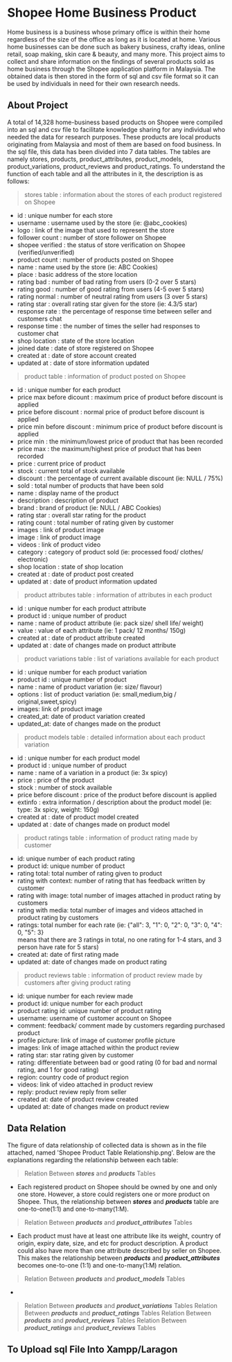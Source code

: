 # Shopee Home Business Product
Home business is a business whose primary office is within their home regardless of the size of the office as long as it is located at home. Various home businesses can be done such as bakery business, crafty ideas, online retail, soap making, skin care &amp; beauty, and many more. This project aims to collect and share information on the findings of several products sold as home business through the Shopee application platform in Malaysia. The obtained data is then stored in the form of sql and csv file format so it can be used by individuals in need for their own research needs.
## About Project
A total of 14,328 home-business based products on Shopee were compiled into an sql and csv file to facilitate knowledge sharing for any individual who needed the data for research purposes. These products are local products originating from Malaysia and most of them are based on food business. In the sql file, this data has been divided into 7 data tables. The tables are namely stores, products, product_attributes, product_models, product_variations, product_reviews and product_ratings. To understand the function of each table and all the attributes in it, the description is as follows:
> stores table : information about the stores of each product registered on Shopee
- id : unique number for each store
- username : username used by the store (ie: @abc_cookies)
- logo : link of the image that used to represent the store
- follower count : number of store follower on Shopee
- shopee verified : the status of store verification on Shopee (verified/unverified)
- product count : number of products posted on Shopee
- name : name used by the store (ie: ABC Cookies)
- place : basic address of the store location
- rating bad : number of bad rating from users (0-2 over 5 stars)
- rating good : number of good rating from users (4-5 over 5 stars)
- rating normal : number of neutral rating from users (3 over 5 stars)
- rating star : overall rating star given for the store (ie: 4.3/5 star)
- response rate : the percentage of response time between seller and customers chat
- response time : the number of times the seller had responses to customer chat
- shop location : state of the store location
- joined date : date of store registered on Shopee
- created at : date of store account created 
- updated at : date of store information updated
> product table : information of product posted on Shopee
- id : unique number for each product
- price max before dicount : maximum price of product before discount is applied
- price before discount : normal price of product before discount is applied
- price min before discount : minimum price of product before discount is applied
- price min : the minimum/lowest price of product that has been recorded
- price max : the maximum/highest price of product that has been recorded
- price : current price of product
- stock : current total of stock available
- discount : the percentage of current available discount (ie: NULL / 75%)
- sold : total number of products that have been sold
- name : display name of the product
- description : description of product
- brand : brand of product (ie: NULL / ABC Cookies)
- rating star : overall star rating for the product
- rating count : total number of rating given by customer
- images : link of product image
- image : link of product image
- videos : link of product video
- category : category of product sold (ie: processed food/ clothes/ electronic)
- shop location : state of shop location
- created at : date of product post created
- updated at : date of product information updated
> product attributes table : information of attributes in each product
- id : unique number for each product attribute
- product id : unique number of product
- name : name of product attribute (ie: pack size/ shell life/ weight)
- value : value of each attribute (ie: 1 pack/ 12 months/ 150g)
- created at : date of product attribute created
- updated at : date of changes made on product attribute
> product variations table : list of variations available for each product
- id : unique number for each product variation
- product id : unique number of product
- name : name of product variation (ie: size/ flavour)
- options : list of product variation (ie: small,medium,big / original,sweet,spicy)
- images: link of product image
- created_at: date of product variation created
- updated_at: date of changes made on the product
> product models table : detailed information about each product variation
- id : unique number for each product model
- product id : unique number of product
- name : name of a variation in a product (ie: 3x spicy)
- price : price of the product
- stock : number of stock available
- price before discount :  price of the product before discount is applied
- extinfo : extra information / description about the product model (ie: type: 3x spicy, weight: 150g)
- created at : date of product model created
- updated at :  date of changes made on product model
> product ratings table : information of product rating made by customer
- id: unique number of each product rating
- product id: unique number of product
- rating total: total number of rating given to product
- rating with context: number of rating that has feedback written by customer
- rating with image: total number of images attached in product rating by customers
- rating with media: total number of images and videos attached in product rating by customers
- ratings: total number for each rate (ie: {"all": 3, "1": 0, "2": 0, "3": 0, "4": 0, "5": 3} <br> means that there are 3 ratings in total, no one rating for 1-4 stars, and 3 person have rate for 5 stars)
- created at: date of first rating made
- updated at: date of changes made on product rating
> product reviews table : information of product review made by customers after giving product rating
- id: unique number for each review made
- product id: unique number for each product
- product rating id: unique number of product rating
- username: username of customer account on Shopee
- comment: feedback/ comment made by customers regarding purchased product
- profile picture: link of image of customer profile picture
- images: link of image attached within the product review
- rating star: star rating given by customer
- rating: differentiate between bad or good rating (0 for bad and normal rating, and 1 for good rating)
- region: country code of product region
- videos: link of video attached in product review
- reply: product review reply from seller
- created at: date of product review created
- updated at: date of changes made on product review
## Data Relation
The figure of data relationship of collected data is shown as in the file attached, named 'Shopee Product Table Relationship.png'. Below are the explanations regarding the relationship between each table:
> Relation Between ***stores*** and ***products*** Tables
 - Each registered product on Shopee should be owned by one and only one store. However, a store could registers one or more product on Shopee. Thus, the relationship between ***stores*** and ***products*** table are one-to-one(1:1) and one-to-many(1:M).
> Relation Between ***products*** and ***product_attributes*** Tables
- Each product must have at least one attribute like its weight, country of origin, expiry date, size, and etc for product description. A product could also have more than one attribute described by seller on Shopee. This makes the relationship between ***products*** and ***product_attributes*** becomes one-to-one (1:1) and one-to-many(1:M) relation.
> Relation Between ***products*** and ***product_models*** Tables
- 
> Relation Between ***products*** and ***product_variations*** Tables
> Relation Between ***products*** and ***product_ratings*** Tables
> Relation Between ***products*** and ***product_reviews*** Tables
> Relation Between ***product_ratings*** and ***product_reviews*** Tables
## To Upload sql File Into Xampp/Laragon
